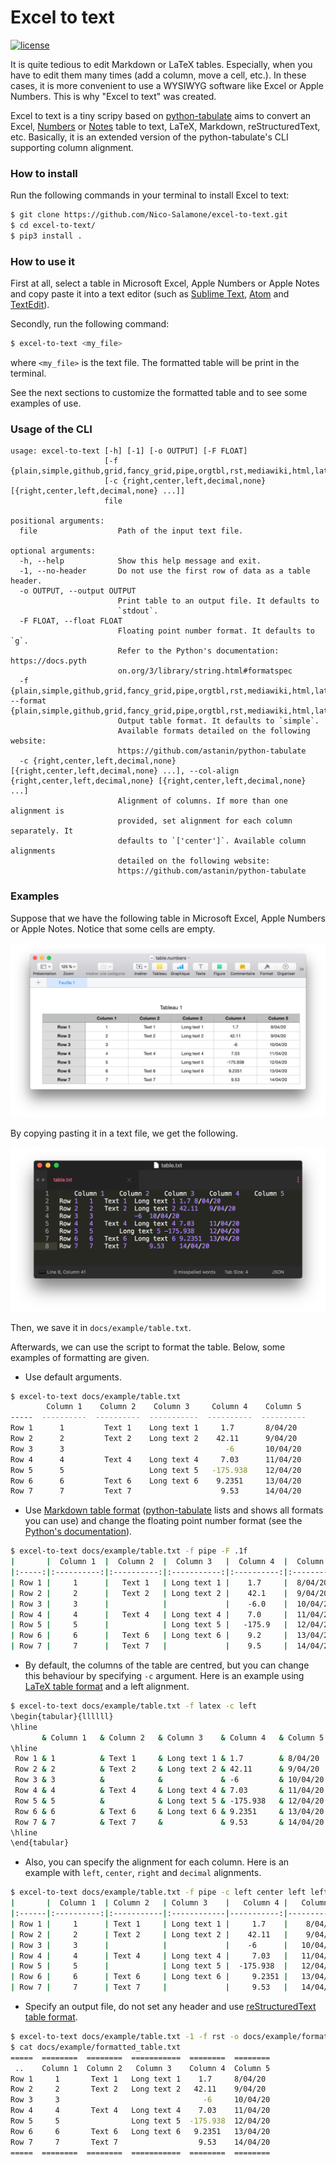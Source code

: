 # Excel to text

[![license](https://img.shields.io/github/license/Nico-Salamone/excel-to-text)](https://github.com/Nico-Salamone/excel-to-text/blob/master/LICENSE)

It is quite tedious to edit Markdown or LaTeX tables. Especially, when you have to edit them many times (add a column, move a cell, etc.). In these cases, it is more convenient to use a WYSIWYG software like Excel or Apple Numbers. This is why "Excel to text" was created.

Excel to text is a tiny scripy based on [python-tabulate](https://github.com/astanin/python-tabulate/blob/master/tabulate.py) aims to convert an Excel, [Numbers](https://www.apple.com/numbers/) or [Notes](https://support.apple.com/HT205773) table to text, LaTeX, Markdown, reStructuredText, etc. Basically, it is an extended version of the python-tabulate's CLI supporting column alignment.

### How to install

Run the following commands in your terminal to install Excel to text:

```sh
$ git clone https://github.com/Nico-Salamone/excel-to-text.git
$ cd excel-to-text/
$ pip3 install .
```

### How to use it

First at all, select a table in Microsoft Excel, Apple Numbers or Apple Notes and copy paste it into a text editor (such as [Sublime Text](https://www.sublimetext.com), [Atom](https://atom.io) and [TextEdit](https://support.apple.com/guide/textedit/welcome/mac)).

Secondly, run the following command:

```sh
$ excel-to-text <my_file>
```

where `<my_file>` is the text file. The formatted table will be print in the terminal.

See the next sections to customize the formatted table and to see some examples of use.

### Usage of the CLI

```
usage: excel-to-text [-h] [-1] [-o OUTPUT] [-F FLOAT]
                     [-f {plain,simple,github,grid,fancy_grid,pipe,orgtbl,rst,mediawiki,html,latex,latex_raw,latex_booktabs,tsv}]
                     [-c {right,center,left,decimal,none} [{right,center,left,decimal,none} ...]]
                     file

positional arguments:
  file                  Path of the input text file.

optional arguments:
  -h, --help            Show this help message and exit.
  -1, --no-header       Do not use the first row of data as a table header.
  -o OUTPUT, --output OUTPUT
                        Print table to an output file. It defaults to
                        `stdout`.
  -F FLOAT, --float FLOAT
                        Floating point number format. It defaults to `g`.
                        Refer to the Python's documentation: https://docs.pyth
                        on.org/3/library/string.html#formatspec
  -f {plain,simple,github,grid,fancy_grid,pipe,orgtbl,rst,mediawiki,html,latex,latex_raw,latex_booktabs,tsv}, --format {plain,simple,github,grid,fancy_grid,pipe,orgtbl,rst,mediawiki,html,latex,latex_raw,latex_booktabs,tsv}
                        Output table format. It defaults to `simple`.
                        Available formats detailed on the following website:
                        https://github.com/astanin/python-tabulate
  -c {right,center,left,decimal,none} [{right,center,left,decimal,none} ...], --col-align {right,center,left,decimal,none} [{right,center,left,decimal,none} ...]
                        Alignment of columns. If more than one alignment is
                        provided, set alignment for each column separately. It
                        defaults to `['center']`. Available column alignments
                        detailed on the following website:
                        https://github.com/astanin/python-tabulate
```

### Examples

Suppose that we have the following table in Microsoft Excel, Apple Numbers or Apple Notes. Notice that some cells are empty.

![example_table_excel](docs/example/table_excel.png)

By copying pasting it in a text file, we get the following.

![example_table_txt](docs/example/table_txt.png)

Then, we save it in `docs/example/table.txt`.

Afterwards, we can use the script to format the table. Below, some examples of formatting are given.

- Use default arguments.

```sh
$ excel-to-text docs/example/table.txt
        Column 1    Column 2    Column 3     Column 4    Column 5
-----  ----------  ----------  -----------  ----------  ----------
Row 1      1         Text 1    Long text 1     1.7       8/04/20
Row 2      2         Text 2    Long text 2    42.11      9/04/20
Row 3      3                                    -6       10/04/20
Row 4      4         Text 4    Long text 4     7.03      11/04/20
Row 5      5                   Long text 5   -175.938    12/04/20
Row 6      6         Text 6    Long text 6    9.2351     13/04/20
Row 7      7         Text 7                    9.53      14/04/20
```

- Use [Markdown table format](https://github.com/adam-p/markdown-here/wiki/Markdown-Cheatsheet#tables) ([python-tabulate](https://github.com/astanin/python-tabulate) lists and shows all formats you can use) and change the floating point number format (see the [Python's documentation](https://docs.python.org/3/library/string.html#formatspec)).

```sh
$ excel-to-text docs/example/table.txt -f pipe -F .1f
|       |  Column 1  |  Column 2  |  Column 3   |  Column 4  |  Column 5  |
|:-----:|:----------:|:----------:|:-----------:|:----------:|:----------:|
| Row 1 |     1      |   Text 1   | Long text 1 |    1.7     |  8/04/20   |
| Row 2 |     2      |   Text 2   | Long text 2 |    42.1    |  9/04/20   |
| Row 3 |     3      |            |             |    -6.0    |  10/04/20  |
| Row 4 |     4      |   Text 4   | Long text 4 |    7.0     |  11/04/20  |
| Row 5 |     5      |            | Long text 5 |   -175.9   |  12/04/20  |
| Row 6 |     6      |   Text 6   | Long text 6 |    9.2     |  13/04/20  |
| Row 7 |     7      |   Text 7   |             |    9.5     |  14/04/20  |
```

- By default, the columns of the table are centred, but you can change this behaviour by specifying `-c` argument. Here is an example using [LaTeX table format](https://en.wikibooks.org/wiki/LaTeX/Tables) and a left alignment.

```sh
$ excel-to-text docs/example/table.txt -f latex -c left
\begin{tabular}{llllll}
\hline
       & Column 1   & Column 2   & Column 3    & Column 4   & Column 5   \\
\hline
 Row 1 & 1          & Text 1     & Long text 1 & 1.7        & 8/04/20    \\
 Row 2 & 2          & Text 2     & Long text 2 & 42.11      & 9/04/20    \\
 Row 3 & 3          &            &             & -6         & 10/04/20   \\
 Row 4 & 4          & Text 4     & Long text 4 & 7.03       & 11/04/20   \\
 Row 5 & 5          &            & Long text 5 & -175.938   & 12/04/20   \\
 Row 6 & 6          & Text 6     & Long text 6 & 9.2351     & 13/04/20   \\
 Row 7 & 7          & Text 7     &             & 9.53       & 14/04/20   \\
\hline
\end{tabular}
```

- Also, you can specify the alignment for each column. Here is an example with `left`, `center`, `right` and `decimal` alignments.

```sh
$ excel-to-text docs/example/table.txt -f pipe -c left center left left decimal right
|       |  Column 1  | Column 2   | Column 3    |   Column 4 |   Column 5 |
|:------|:----------:|:-----------|:------------|-----------:|-----------:|
| Row 1 |     1      | Text 1     | Long text 1 |     1.7    |    8/04/20 |
| Row 2 |     2      | Text 2     | Long text 2 |    42.11   |    9/04/20 |
| Row 3 |     3      |            |             |    -6      |   10/04/20 |
| Row 4 |     4      | Text 4     | Long text 4 |     7.03   |   11/04/20 |
| Row 5 |     5      |            | Long text 5 |  -175.938  |   12/04/20 |
| Row 6 |     6      | Text 6     | Long text 6 |     9.2351 |   13/04/20 |
| Row 7 |     7      | Text 7     |             |     9.53   |   14/04/20 |
```

- Specify an output file, do not set any header and use [reStructuredText table format](https://docutils.sourceforge.io/docs/user/rst/quickref.html#tables).

```sh
$ excel-to-text docs/example/table.txt -1 -f rst -o docs/example/formatted_table.txt
$ cat docs/example/formatted_table.txt
=====  ========  ========  ===========  ========  ========
 ..    Column 1  Column 2   Column 3    Column 4  Column 5
Row 1     1       Text 1   Long text 1    1.7     8/04/20
Row 2     2       Text 2   Long text 2   42.11    9/04/20
Row 3     3                                -6     10/04/20
Row 4     4       Text 4   Long text 4    7.03    11/04/20
Row 5     5                Long text 5  -175.938  12/04/20
Row 6     6       Text 6   Long text 6   9.2351   13/04/20
Row 7     7       Text 7                  9.53    14/04/20
=====  ========  ========  ===========  ========  ========
```
